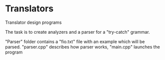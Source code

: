 # Translators
Translator design programs

The task is to create analyzers and a parser for a "try-catch" grammar. 

"Parser" folder contains a "fio.txt" file with an example which will be parsed.
"parser.cpp" describes how parser works, "main.cpp" launches the program

